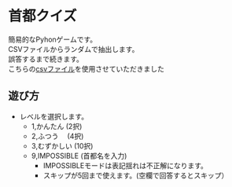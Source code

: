 # 首都クイズ
簡易的なPyhonゲームです。  
CSVファイルからランダムで抽出します。  
誤答するまで続きます。  
こちらの<a href="https://note.com/kentoide/n/n16354c4b3458">csvファイル</a>を使用させていただきました
## 遊び方
- レベルを選択します。
  - 1,かんたん  (2択)
  - 2,ふつう　  (4択)
  - 3,むずかしい  (10択)
  - 9,IMPOSSIBLE (首都名を入力)
     - IMPOSSIBLEモードは表記揺れは不正解になります。
     - スキップが5回まで使えます。(空欄で回答するとスキップ）
    
